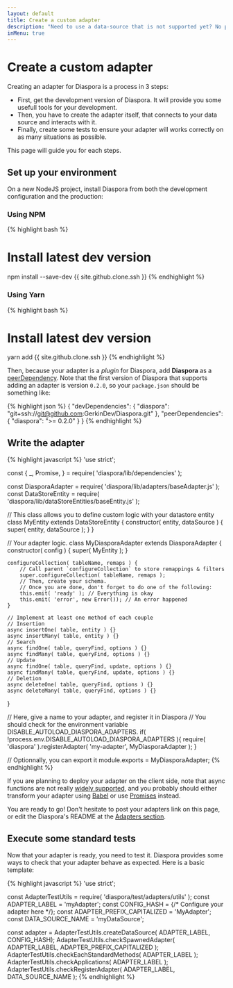 ```yaml
---
layout: default
title: Create a custom adapter
description: "Need to use a data-source that is not supported yet? No problem: follow this guide and you'll be ready to create your very own adapter for Diaspora."
inMenu: true
---
```


# Create a custom adapter

Creating an adapter for Diaspora is a process in 3 steps:
* First, get the development version of Diaspora. It will provide you some usefull tools for your development.
* Then, you have to create the adapter itself, that connects to your data source and interacts with it.
* Finally, create some tests to ensure your adapter will works correctly on as many situations as possible.

This page will guide you for each steps.

## Set up your environment

On a new NodeJS project, install Diaspora from both the development configuration and the production:

<div class="tabs tabs-code">
<div class="tab" data-ref="npm">

### Using NPM

{% highlight bash %}
# Install latest dev version
npm install --save-dev {{ site.github.clone.ssh }}
{% endhighlight %}

</div>
<div class="tab" data-ref="yarn">

### Using Yarn

{% highlight bash %}
# Install latest dev version
yarn add {{ site.github.clone.ssh }}
{% endhighlight %}

</div>
</div>

Then, because your adapter is a *plugin* for Diaspora, add **Diaspora** as a [peerDependency](https://nodejs.org/en/blog/npm/peer-dependencies/).
Note that the first version of Diaspora that supports adding an adapter is version `0.2.0`, so your `package.json` should be something like:

{% highlight json %}
{
	"devDependencies": {
		"diaspora": "git+ssh://git@github.com:GerkinDev/Diaspora.git"
	},
	"peerDependencies": {
		"diaspora": ">= 0.2.0"
	}
}
{% endhighlight %}

## Write the adapter

{% highlight javascript %}
'use strict';

const {
	_, Promise,
} = require( 'diaspora/lib/dependencies' );

const DiasporaAdapter = require( 'diaspora/lib/adapters/baseAdapter.js' );
const DataStoreEntity = require( 'diaspora/lib/dataStoreEntities/baseEntity.js' );

// This class allows you to define custom logic with your datastore entity
class MyEntity extends DataStoreEntity {
	constructor( entity, dataSource ) {
		super( entity, dataSource );
	}
}

// Your adapter logic.
class MyDiasporaAdapter extends DiasporaAdapter {
	constructor( config ) {
		super( MyEntity );
	}

	configureCollection( tableName, remaps ) {
		// Call parent `configureCollection` to store remappings & filters
		super.configureCollection( tableName, remaps );
		// Then, create your schema.
		// Once you are done, don't forget to do one of the following:
		this.emit( 'ready' ); // Everything is okay
		this.emit( 'error', new Error()); // An error happened
	}

	// Implement at least one method of each couple
	// Insertion
	async insertOne( table, entity ) {}
	async insertMany( table, entity ) {}
	// Search
	async findOne( table, queryFind, options ) {}
	async findMany( table, queryFind, options ) {}
	// Update
	async findOne( table, queryFind, update, options ) {}
	async findMany( table, queryFind, update, options ) {}
	// Deletion
	async deleteOne( table, queryFind, options ) {}
	async deleteMany( table, queryFind, options ) {}
}

// Here, give a name to your adapter, and register it in Diaspora
// You should check for the environment variable DISABLE_AUTOLOAD_DIASPORA_ADAPTERS.
if( !process.env.DISABLE_AUTOLOAD_DIASPORA_ADAPTERS ){
 require( 'diaspora' ).registerAdapter( 'my-adapter', MyDiasporaAdapter );
}

// Optionnally, you can export it
module.exports = MyDiasporaAdapter;
{% endhighlight %}

If you are planning to deploy your adapter on the client side, note that async functions are not really [widely supported](http://caniuse.com/#feat=async-functions), and you probably should either transform your adapter using [Babel](https://babeljs.io/) or use [Promises](https://developer.mozilla.org/en-US/docs/Web/JavaScript/Reference/Global_Objects/Promise) instead.

You are ready to go! Don't hesitate to post your adapters link on this page, or edit the Diaspora's README at the [Adapters section](https://github.com/GerkinDev/Diaspora#available-adapters).


## Execute some standard tests

Now that your adapter is ready, you need to test it. Diaspora provides some ways to check that your adapter behave as expected. Here is a basic template:

{% highlight javascript %}
'use strict';

const AdapterTestUtils = require( 'diaspora/test/adapters/utils' );
const ADAPTER_LABEL = 'myAdapter';
const CONFIG_HASH = {/* Configure your adapter here */};
const ADAPTER_PREFIX_CAPITALIZED = 'MyAdapter';
const DATA_SOURCE_NAME = 'myDataSource';

const adapter = AdapterTestUtils.createDataSource( ADAPTER_LABEL, CONFIG_HASH);
AdapterTestUtils.checkSpawnedAdapter( ADAPTER_LABEL, ADAPTER_PREFIX_CAPITALIZED );
AdapterTestUtils.checkEachStandardMethods( ADAPTER_LABEL );
AdapterTestUtils.checkApplications( ADAPTER_LABEL );
AdapterTestUtils.checkRegisterAdapter( ADAPTER_LABEL, DATA_SOURCE_NAME );
{% endhighlight %}


